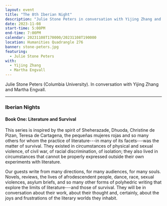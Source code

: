 ```yaml
---
layout: event
title: "The 8th Iberian Night"
description: "Julie Stone Peters in conversation with Yijing Zhang and Martha Engvall"
date: 2023-11-08
start-time: 5:00PM
end-time: 7:00PM
calendar: 20231108T170000/20231108T190000
location: Humanities Quadrangle 276
banner: stone-peters.jpg
featuring:
  - Julie Stone Peters
with:
  - Yijing Zhang
  - Martha Engvall
---
```


Julie Stone Peters (Columbia University). In conversation with Yijing Zhang and Martha Engvall.

---

### Iberian Nights

#### Book One: Literature and Survival

This series is inspired by the spirit of Sheherazade, Dhuoda, Christine de Pizan, Teresa de Cartagena, the pequeñas mujeres rojas and so many others for whom the practice of literature---in many of its facets---was the matter of survival. They existed in circumstances of physical and sexual violence, of civil war, of racial discrimination, of isolation; they also lived in circumstances that cannot be properly expressed outside their own experiments with literature.

Our guests write from many directions, for many audiences, for many souls. Novels, reviews, the lives of afrodescendent people, dance, race, sexual violences, asylum briefs, and so many other forms of polyhedric writing that explore the limits of literature---and those of survival. They will be in conversation about their work, about their thought and, certainly, about the joys and frustrations of the literary worlds they inhabit.
